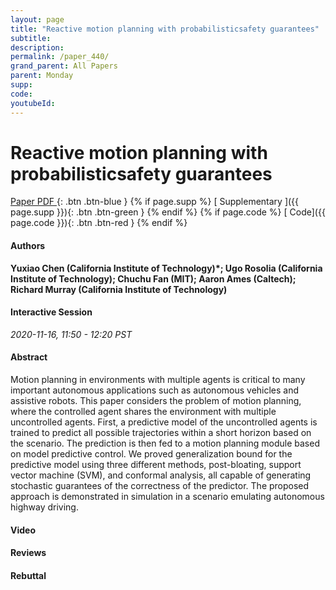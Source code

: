 ```yaml
---
layout: page
title: "Reactive motion planning with probabilisticsafety guarantees"
subtitle: 
description:
permalink: /paper_440/
grand_parent: All Papers
parent: Monday
supp: 
code: 
youtubeId: 
---
```


# Reactive motion planning with probabilisticsafety guarantees

[<i class="fa fa-file-text-o" aria-hidden="true"></i> Paper PDF ](https://drive.google.com/file/d/19Hwr4MzkOK_wUbmF5gBTwO5paCcFkHCR/view){: .btn .btn-blue } {% if page.supp %} [<i class="fa fa-file-text-o" aria-hidden="true"></i> Supplementary ]({{ page.supp }}){: .btn .btn-green } {% endif %} {% if page.code %} [<i class="fa fa-github" aria-hidden="true"></i> Code]({{ page.code }}){: .btn .btn-red }
{% endif %}

#### Authors
**Yuxiao Chen (California Institute of Technology)*; Ugo Rosolia (California Institute of Technology); Chuchu Fan (MIT); Aaron Ames (Caltech); Richard Murray (California Institute of Technology)**

#### Interactive Session
*2020-11-16, 11:50 - 12:20 PST*

#### Abstract
Motion planning in environments with multiple agents is critical to many important autonomous applications such as autonomous vehicles and assistive robots. This paper considers the problem of motion planning, where the controlled agent shares the environment with multiple uncontrolled agents. First, a predictive model of the uncontrolled agents is trained to predict all possible trajectories within a short horizon based on the scenario. The prediction is then fed to a motion planning module based on model predictive control. We proved generalization bound for the predictive model using three different methods, post-bloating, support vector machine (SVM), and conformal analysis, all capable of generating stochastic guarantees of the correctness of the predictor. The proposed approach is demonstrated in simulation in a scenario emulating autonomous highway driving.

#### Video 

#### Reviews

#### Rebuttal
